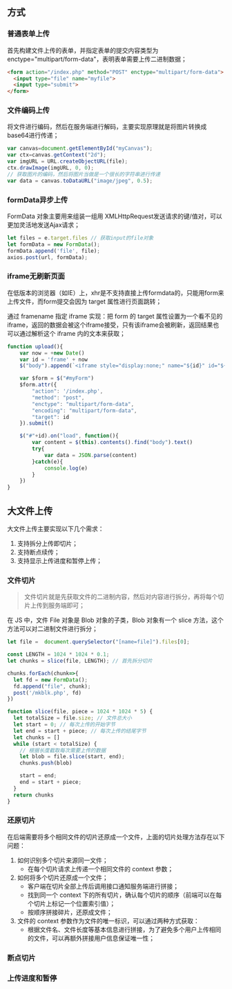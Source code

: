 ## 方式

### 普通表单上传

首先构建文件上传的表单，并指定表单的提交内容类型为 enctype="multipart/form-data"，表明表单需要上传二进制数据；

```html
<form action="/index.php" method="POST" enctype="multipart/form-data">
  <input type="file" name="myfile">
  <input type="submit">
</form>
```

### 文件编码上传

将文件进行编码，然后在服务端进行解码，主要实现原理就是将图片转换成base64进行传递；

```javascript
var canvas=document.getElementById("myCanvas");
var ctx=canvas.getContext("2d");
var imgURL = URL.createObjectURL(file);
ctx.drawImage(imgURL, 0, 0);
// 获取图片的编码，然后将图片当做是一个很长的字符串进行传递
var data = canvas.toDataURL("image/jpeg", 0.5); 
```

### formData异步上传

FormData 对象主要用来组装一组用 XMLHttpRequest发送请求的键/值对，可以更加灵活地发送Ajax请求；

```javascript
let files = e.target.files // 获取input的file对象
let formData = new FormData();
formData.append('file', file);
axios.post(url, formData);
```

### iframe无刷新页面

在低版本的浏览器（如IE）上，xhr是不支持直接上传formdata的，只能用form来上传文件，而form提交会因为 target 属性进行页面跳转；

通过 framename 指定 iframe 实现：把 form 的 target 属性设置为一个看不见的iframe，返回的数据会被这个iframe接受，只有该iframe会被刷新，返回结果也可以通过解析这个 iframe 内的文本来获取；

```javascript
function upload(){
    var now = +new Date()
    var id = 'frame' + now
    $("body").append(`<iframe style="display:none;" name="${id}" id="${id}" />`);

    var $form = $("#myForm")
    $form.attr({
        "action": '/index.php',
        "method": "post",
        "enctype": "multipart/form-data",
        "encoding": "multipart/form-data",
        "target": id
    }).submit()

    $("#"+id).on("load", function(){
        var content = $(this).contents().find("body").text()
        try{
            var data = JSON.parse(content)
        }catch(e){
            console.log(e)
        }
    })
}
```

## 大文件上传

大文件上传主要实现以下几个需求：

1. 支持拆分上传即切片；
2. 支持断点续传；
3. 支持显示上传进度和暂停上传；

### 文件切片

> 文件切片就是先获取文件的二进制内容，然后对内容进行拆分，再将每个切片上传到服务端即可；

在 JS 中，文件 File 对象是 Blob 对象的子类，Blob 对象有一个 slice 方法，这个方法可以对二进制文件进行拆分；

```javascript
let file =  document.querySelector("[name=file]").files[0];

const LENGTH = 1024 * 1024 * 0.1;
let chunks = slice(file, LENGTH); // 首先拆分切片

chunks.forEach(chunk=>{
  let fd = new FormData();
  fd.append("file", chunk);
  post('/mkblk.php', fd)
})

function slice(file, piece = 1024 * 1024 * 5) {
  let totalSize = file.size; // 文件总大小
  let start = 0; // 每次上传的开始字节
  let end = start + piece; // 每次上传的结尾字节
  let chunks = []
  while (start < totalSize) {
    // 根据长度截取每次需要上传的数据
    let blob = file.slice(start, end); 
    chunks.push(blob)

    start = end;
    end = start + piece;
  }
  return chunks
}
```

### 还原切片

在后端需要将多个相同文件的切片还原成一个文件，上面的切片处理方法存在以下问题：

1. 如何识别多个切片来源同一文件；
   - 在每个切片请求上传递一个相同文件的 context 参数；
2. 如何将多个切片还原成一个文件；
   - 客户端在切片全部上传后调用接口通知服务端进行拼接；
   - 找到同一个 context 下的所有切片，确认每个切片的顺序（前端可以在每个切片上标记一个位置索引值）；
   - 按顺序拼接碎片，还原成文件；
3. 文件的 context 参数作为文件的唯一标识，可以通过两种方式获取：
   - 根据文件名、文件长度等基本信息进行拼接，为了避免多个用户上传相同的文件，可以再额外拼接用户信息保证唯一性；

### 断点切片

### 上传进度和暂停